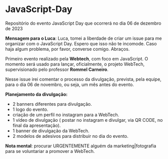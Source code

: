 # JavaScript-Day
Repositório do evento JavaScript Day que ocorrerá no dia 06 de dezembro de 2023

**Mensagem para o Luca**: Luca, tomei a liberdade de criar um issue para me organizar com o JavaScript Day. Espero que isso não te incomode. Caso haja algum problema, por favor, converse comigo. Abraços.

Primeiro evento realizado pela **Webtech**, com foco em JavaScript. O momento será usado para lançar, oficialmente, o projeto WebTech, supervisionado pelo professor **Rommel Carneiro**. 

Nesse issue irei comentar o processo da divulgação, prevista, pela equipe, para o dia 06 de novembro, ou seja, um mês antes do evento. 

**Planejamento da divulgação:**

- 2 banners diferentes para divulgação.
- 1 logo do evento.
- criação de um perfil no instagram para a WebTech.
- 1 vídeo de divulgação ( postar no instagram e divulgar, via QR CODE, no final da apresentação).
- 1 banner de divulgação da WebTech.
- 2 modelos de adesivos para distribuir no dia do evento.

**Nota mental**: procurar URGENTEMENTE alguém da marketing|fotografia para se voluntariar a promover a WebTech.
